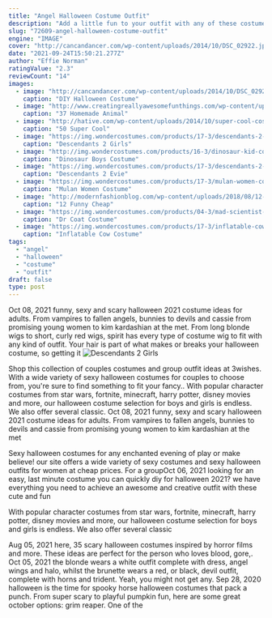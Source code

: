 ```yaml
---
title: "Angel Halloween Costume Outfit"
description: "Add a little fun to your outfit with any of these costume wings! we have a variety of styles, ranging from angel wings, dragon wings, butterfly wings, and fairy wings. For a darker vibe, choose bat or"
slug: "72609-angel-halloween-costume-outfit"
engine: "IMAGE"
cover: "http://cancandancer.com/wp-content/uploads/2014/10/DSC_02922.jpg"
date: "2021-09-24T15:50:21.277Z"
author: "Effie Norman"
ratingValue: "2.3"
reviewCount: "14"
images:
  - image: "http://cancandancer.com/wp-content/uploads/2014/10/DSC_02922.jpg"
    caption: "DIY Halloween Costume"
  - image: "http://www.creatingreallyawesomefunthings.com/wp-content/uploads/2014/10/Quick-and-Easy-Halloween-Costume.jpg"
    caption: "37 Homemade Animal"
  - image: "http://hative.com/wp-content/uploads/2014/10/super-cool-costume-ideas/36-slenderman-costume.jpg"
    caption: "50 Super Cool"
  - image: "https://img.wondercostumes.com/products/17-3/descendants-2-mal-wig.jpg"
    caption: "Descendants 2 Girls"
  - image: "http://img.wondercostumes.com/products/16-3/dinosaur-kid-costume.jpg"
    caption: "Dinosaur Boys Costume"
  - image: "https://img.wondercostumes.com/products/17-3/descendants-2-evie-costume.jpg"
    caption: "Descendants 2 Evie"
  - image: "https://img.wondercostumes.com/products/17-3/mulan-women-costume.jpg"
    caption: "Mulan Women Costume"
  - image: "http://modernfashionblog.com/wp-content/uploads/2018/08/12-Funny-Cheap-Homemade-Halloween-Costume-Ideas-2018-6.jpg"
    caption: "12 Funny Cheap"
  - image: "https://img.wondercostumes.com/products/04-3/mad-scientist-plus-size-costume.jpg"
    caption: "Dr Coat Costume"
  - image: "https://img.wondercostumes.com/products/17-3/inflatable-cow-costume.jpg"
    caption: "Inflatable Cow Costume"
tags:
  - "angel"
  - "halloween"
  - "costume"
  - "outfit"
draft: false
type: post
---
```


Oct 08, 2021 funny, sexy and scary halloween 2021 costume ideas for adults. From vampires to fallen angels, bunnies to devils and cassie from promising young women to kim kardashian at the met. From long blonde wigs to short, curly red wigs, spirit has every type of costume wig to fit with any kind of outfit. Your hair is part of what makes or breaks your halloween costume, so getting it
![Descendants 2 Girls](https://img.wondercostumes.com/products/17-3/descendants-2-mal-wig.jpg "Descendants 2 Girls")

Shop this collection of couples costumes and group outfit ideas at 3wishes. With a wide variety of sexy halloween costumes for couples to choose from, you&#39;re sure to find something to fit your fancy.. With popular character costumes from star wars, fortnite, minecraft, harry potter, disney movies and more, our halloween costume selection for boys and girls is endless. We also offer several classic. Oct 08, 2021 funny, sexy and scary halloween 2021 costume ideas for adults. From vampires to fallen angels, bunnies to devils and cassie from promising young women to kim kardashian at the met
<!--inArticleAds-->

<!--galleryOne-->

Sexy halloween costumes for any enchanted evening of play or make believe! our site offers a wide variety of sexy costumes and sexy halloween outfits for women at cheap prices. For a groupOct 06, 2021 looking for an easy, last minute costume you can quickly diy for halloween 2021? we have everything you need to achieve an awesome and creative outfit with these cute and fun
<!--inArticleAds-->

<!--galleryTwo-->

With popular character costumes from star wars, fortnite, minecraft, harry potter, disney movies and more, our halloween costume selection for boys and girls is endless. We also offer several classic
<!--galleryThree-->

Aug 05, 2021 here, 35 scary halloween costumes inspired by horror films and more. These ideas are perfect for the person who loves blood, gore,. Oct 05, 2021 the blonde wears a white outfit complete with dress, angel wings and halo, whilst the brunette wears a red, or black, devil outfit, complete with horns and trident. Yeah, you might not get any. Sep 28, 2020 halloween is the time for spooky horse halloween costumes that pack a punch. From super scary to playful pumpkin fun, here are some great october options: grim reaper. One of the